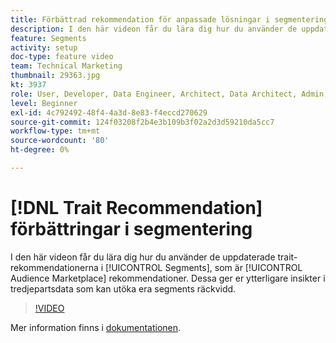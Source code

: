 ```yaml
---
title: Förbättrad rekommendation för anpassade lösningar i segmentering
description: I den här videon får du lära dig hur du använder de uppdaterade trait-rekommendationerna i Segment, som är Audience Marketplace-rekommendationer. Få ytterligare insikter i tredjepartsdata som kan utöka era segments räckvidd.
feature: Segments
activity: setup
doc-type: feature video
team: Technical Marketing
thumbnail: 29363.jpg
kt: 3937
role: User, Developer, Data Engineer, Architect, Data Architect, Admin, Leader
level: Beginner
exl-id: 4c792492-48f4-4a3d-8e83-f4eccd270629
source-git-commit: 124f03208f2b4e3b109b3f02a2d3d59210da5cc7
workflow-type: tm+mt
source-wordcount: '80'
ht-degree: 0%

---
```


# [!DNL Trait Recommendation] förbättringar i segmentering

I den här videon får du lära dig hur du använder de uppdaterade trait-rekommendationerna i [!UICONTROL Segments], som är [!UICONTROL Audience Marketplace] rekommendationer. Dessa ger er ytterligare insikter i tredjepartsdata som kan utöka era segments räckvidd.

>[!VIDEO](https://video.tv.adobe.com/v/29363/?quality=12)

Mer information finns i [dokumentationen](https://experienceleague.adobe.com/docs/audience-manager/user-guide/features/segments/trait-recommendations.html?lang=sv-SE).
